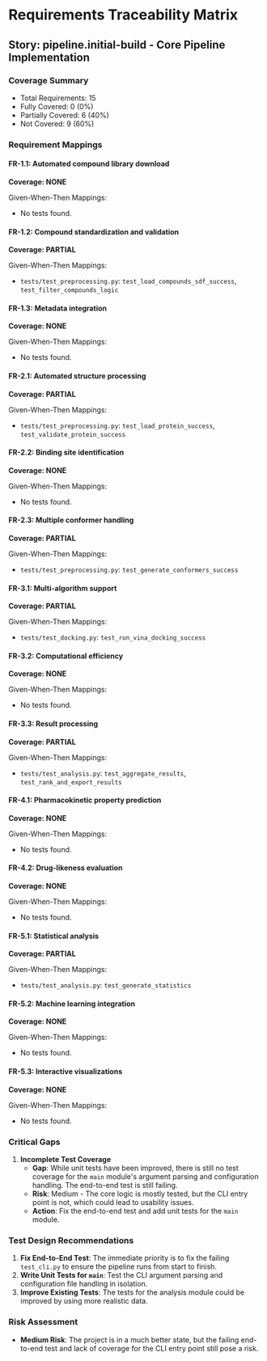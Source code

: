 # Requirements Traceability Matrix

## Story: pipeline.initial-build - Core Pipeline Implementation

### Coverage Summary

- Total Requirements: 15
- Fully Covered: 0 (0%)
- Partially Covered: 6 (40%)
- Not Covered: 9 (60%)

### Requirement Mappings

#### FR-1.1: Automated compound library download

**Coverage: NONE**

Given-When-Then Mappings:

- No tests found.

#### FR-1.2: Compound standardization and validation

**Coverage: PARTIAL**

Given-When-Then Mappings:

- `tests/test_preprocessing.py`: `test_load_compounds_sdf_success`, `test_filter_compounds_logic`

#### FR-1.3: Metadata integration

**Coverage: NONE**

Given-When-Then Mappings:

- No tests found.

#### FR-2.1: Automated structure processing

**Coverage: PARTIAL**

Given-When-Then Mappings:

- `tests/test_preprocessing.py`: `test_load_protein_success`, `test_validate_protein_success`

#### FR-2.2: Binding site identification

**Coverage: NONE**

Given-When-Then Mappings:

- No tests found.

#### FR-2.3: Multiple conformer handling

**Coverage: PARTIAL**

Given-When-Then Mappings:

- `tests/test_preprocessing.py`: `test_generate_conformers_success`

#### FR-3.1: Multi-algorithm support

**Coverage: PARTIAL**

Given-When-Then Mappings:

- `tests/test_docking.py`: `test_run_vina_docking_success`

#### FR-3.2: Computational efficiency

**Coverage: NONE**

Given-When-Then Mappings:

- No tests found.

#### FR-3.3: Result processing

**Coverage: PARTIAL**

Given-When-Then Mappings:

- `tests/test_analysis.py`: `test_aggregate_results`, `test_rank_and_export_results`

#### FR-4.1: Pharmacokinetic property prediction

**Coverage: NONE**

Given-When-Then Mappings:

- No tests found.

#### FR-4.2: Drug-likeness evaluation

**Coverage: NONE**

Given-When-Then Mappings:

- No tests found.

#### FR-5.1: Statistical analysis

**Coverage: PARTIAL**

Given-When-Then Mappings:

- `tests/test_analysis.py`: `test_generate_statistics`

#### FR-5.2: Machine learning integration

**Coverage: NONE**

Given-When-Then Mappings:

- No tests found.

#### FR-5.3: Interactive visualizations

**Coverage: NONE**

Given-When-Then Mappings:

- No tests found.

### Critical Gaps

1.  **Incomplete Test Coverage**
    -   **Gap**: While unit tests have been improved, there is still no test coverage for the `main` module's argument parsing and configuration handling. The end-to-end test is still failing.
    -   **Risk**: Medium - The core logic is mostly tested, but the CLI entry point is not, which could lead to usability issues.
    -   **Action**: Fix the end-to-end test and add unit tests for the `main` module.

### Test Design Recommendations

1.  **Fix End-to-End Test**: The immediate priority is to fix the failing `test_cli.py` to ensure the pipeline runs from start to finish.
2.  **Write Unit Tests for `main`**: Test the CLI argument parsing and configuration file handling in isolation.
3.  **Improve Existing Tests**: The tests for the analysis module could be improved by using more realistic data.

### Risk Assessment

-   **Medium Risk**: The project is in a much better state, but the failing end-to-end test and lack of coverage for the CLI entry point still pose a risk.
